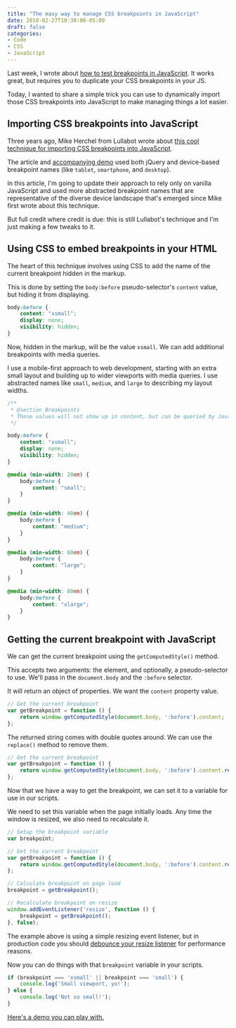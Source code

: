 ```yaml
---
title: "The easy way to manage CSS breakpoints in JavaScript"
date: 2018-02-27T10:30:00-05:00
draft: false
categories:
- Code
- CSS
- JavaScript
---
```


Last week, I wrote about [how to test breakpoints in JavaScript](/a-better-way-to-test-breakpoints-with-vanilla-javascript/). It works great, but requires you to duplicate your CSS breakpoints in your JS.

Today, I wanted to share a simple trick you can use to dynamically import those CSS breakpoints into JavaScript to make managing things a lot easier.

## Importing CSS breakpoints into JavaScript

Three years ago, Mike Herchel from Lullabot wrote about [this cool technique for importing CSS breakpoints into JavaScript](https://www.lullabot.com/articles/importing-css-breakpoints-into-javascript).

The article and [accompanying demo](https://codepen.io/mherchel/pen/gbygBd) used both jQuery and device-based breakpoint names (like `tablet`, `smartphone`, and `desktop`).

In this article, I'm going to update their approach to rely only on vanilla JavaScript and used more abstracted breakpoint names that are representative of the diverse device landscape that's emerged since Mike first wrote about this technique.

But full credit where credit is due: this is still Lullabot's technique and I'm just making a few tweaks to it.

## Using CSS to embed breakpoints in your HTML

The heart of this technique involves using CSS to add the name of the current breakpoint hidden in the markup.

This is done by setting the `body:before` pseudo-selector's `content` value, but hiding it from displaying.

```css
body:before {
	content: "xsmall";
	display: none;
	visibility: hidden;
}
```

Now, hidden in the markup, will be the value `xsmall`. We can add additional breakpoints with media queries.

I use a mobile-first approach to web development, starting with an extra small layout and building up to wider viewports with media queries. I use abstracted names like `small`, `medium`, and `large` to describing my layout widths.

```css
/**
 * @section Breakpoints
 * These values will not show up in content, but can be queried by JavaScript to know which breakpoint is active. Add or remove as many breakpoints as you like.
 */

body:before {
	content: "xsmall";
	display: none;
	visibility: hidden;
}

@media (min-width: 20em) {
	body:before {
		content: "small";
	}
}

@media (min-width: 40em) {
	body:before {
		content: "medium";
	}
}

@media (min-width: 60em) {
	body:before {
		content: "large";
	}
}

@media (min-width: 80em) {
	body:before {
		content: "xlarge";
	}
}
```

## Getting the current breakpoint with JavaScript

We can get the current breakpoint using the `getComputedStyle()` method.

This accepts two arguments: the element, and optionally, a pseudo-selector to use. We'll pass in the `document.body` and the `:before` selector.

It will return an object of properties. We want the `content` property value.

```js
// Get the current breakpoint
var getBreakpoint = function () {
	return window.getComputedStyle(document.body, ':before').content;
};
```

The returned string comes with double quotes around. We can use the `replace()` method to remove them.

```js
// Get the current breakpoint
var getBreakpoint = function () {
	return window.getComputedStyle(document.body, ':before').content.replace(/\"/g, '');
};
```

Now that we have a way to get the breakpoint, we can set it to a variable for use in our scripts.

We need to set this variable when the page initially loads. Any time the window is resized, we also need to recalculate it.

```js
// Setup the breakpoint variable
var breakpoint;

// Get the current breakpoint
var getBreakpoint = function () {
	return window.getComputedStyle(document.body, ':before').content.replace(/\"/g, '');
};

// Calculate breakpoint on page load
breakpoint = getBreakpoint();

// Recalculate breakpoint on resize
window.addEventListener('resize', function () {
	breakpoint = getBreakpoint();
}, false);
```

The example above is using a simple resizing event listener, but in production code you should [debounce your resize listener](/debouncing-events-with-requestanimationframe-for-better-performance/) for performance reasons.

Now you can do things with that `breakpoint` variable in your scripts.

```js
if (breakpoint === 'xsmall' || breakpoint === 'small') {
	console.log('Small viewport, yo!');
} else {
	console.log('Not so small!');
}
```

[Here's a demo you can play with.](https://jsfiddle.net/cferdinandi/5ofaa0Lk/6/)